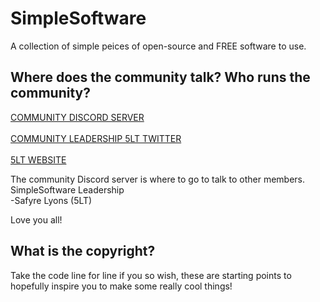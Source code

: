 # SimpleSoftware
A collection of simple peices of open-source and FREE software to use.

## Where does the community talk? Who runs the community?
[COMMUNITY DISCORD SERVER](https://discord.gg/ZdXQMzB) <br> <br>
[COMMUNITY LEADERSHIP 5LT TWITTER](https://twitter.com/5LTDeveloper) <br> <br>
[5LT WEBSITE](https://5lt.dev) <br>

The community Discord server is where to go to talk to other members. <br>
SimpleSoftware Leadership <br>
-Safyre Lyons (5LT) <br>

Love you all!

## What is the copyright?
Take the code line for line if you so wish, these are starting points to hopefully inspire you to make some really cool things!

